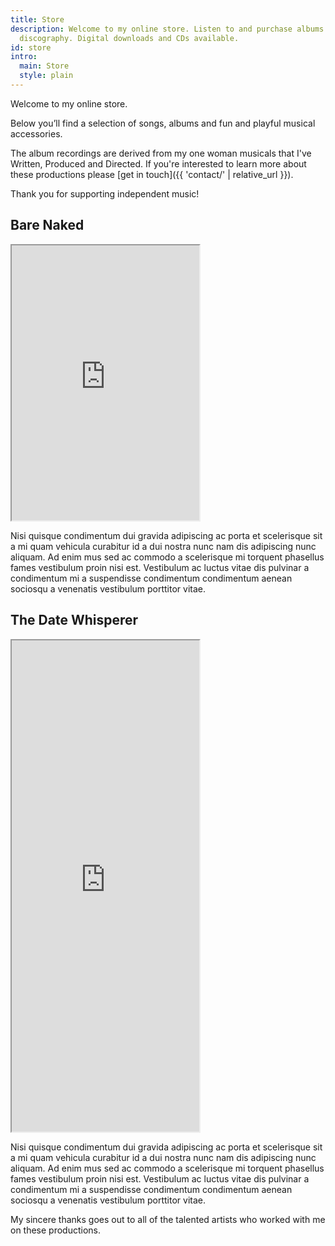 ```yaml
---
title: Store
description: Welcome to my online store. Listen to and purchase albums from my musical
  discography. Digital downloads and CDs available.
id: store
intro:
  main: Store
  style: plain
---
```


Welcome to my online store.

Below you’ll find a selection of songs, albums and fun and playful musical accessories.

The album recordings are derived from my one woman musicals that I've Written, Produced and Directed. If you're interested to learn more about these productions please [get in touch]({{ 'contact/' | relative_url }}).

Thank you for supporting independent music!

<section class="bandcamp">

<h2>Bare Naked</h2>

<iframe style="height: 440px;" src="https://bandcamp.com/EmbeddedPlayer/album=3780420270/size=large/bgcol=FEFEFE/linkcol=9A0007/tracklist=false/transparent=true/" seamless><a href="http://chaikenmusic.bandcamp.com/album/caylia-chaiken-bare-naked">Caylia Chaiken: Bare Naked by Caylia Chaiken</a></iframe>

<p>Nisi quisque condimentum dui gravida adipiscing ac porta et scelerisque sit a mi quam vehicula curabitur id a dui nostra nunc nam dis adipiscing nunc aliquam. Ad enim mus sed ac commodo a scelerisque mi torquent phasellus fames vestibulum proin nisi est. Vestibulum ac luctus vitae dis pulvinar a condimentum mi a suspendisse condimentum condimentum aenean sociosqu a venenatis vestibulum porttitor vitae.</p> 

</section>

<section class="bandcamp">

<h2>The Date Whisperer</h2>

<iframe style="height: 786px;" src="https://bandcamp.com/EmbeddedPlayer/album=1681758002/size=large/bgcol=FEFEFE/linkcol=9A0007/package=390365217/transparent=true/" seamless><a href="http://chaikenmusic.bandcamp.com/album/caylia-chaiken-the-date-whisperer">Caylia Chaiken: The Date Whisperer by Caylia Chaiken</a></iframe>

<p>Nisi quisque condimentum dui gravida adipiscing ac porta et scelerisque sit a mi quam vehicula curabitur id a dui nostra nunc nam dis adipiscing nunc aliquam. Ad enim mus sed ac commodo a scelerisque mi torquent phasellus fames vestibulum proin nisi est. Vestibulum ac luctus vitae dis pulvinar a condimentum mi a suspendisse condimentum condimentum aenean sociosqu a venenatis vestibulum porttitor vitae.</p>

</section>

My sincere thanks goes out to all of the talented artists who worked with me on these productions. 
